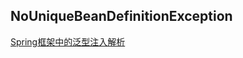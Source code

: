 ## NoUniqueBeanDefinitionException

[Spring框架中的泛型注入解析](./转载文档_SpringMvc/Spring框架中的泛型注入解析_beandefinition泛型依赖注入-CSDN博客.md)

